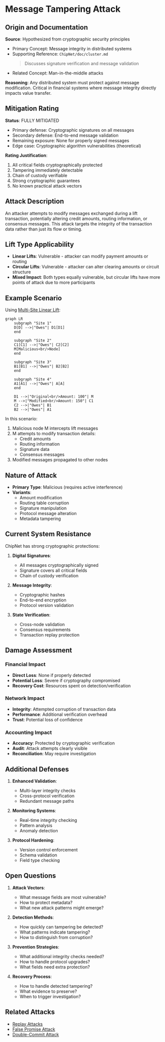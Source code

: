 # Message Tampering Attack

## Origin and Documentation
**Source**: Hypothesized from cryptographic security principles
- Primary Concept: Message integrity in distributed systems
- Supporting Reference: `ChipNet/doc/cluster.md`
  > Discusses signature verification and message validation
- Related Concept: Man-in-the-middle attacks

**Reasoning**: Any distributed system must protect against message modification. Critical in financial systems where message integrity directly impacts value transfer.

## Mitigation Rating
**Status**: FULLY MITIGATED
- Primary defense: Cryptographic signatures on all messages
- Secondary defense: End-to-end message validation
- Remaining exposure: None for properly signed messages
- Edge case: Cryptographic algorithm vulnerabilities (theoretical)

**Rating Justification**:
1. All critical fields cryptographically protected
2. Tampering immediately detectable
3. Chain of custody verifiable
4. Strong cryptographic guarantees
5. No known practical attack vectors

## Attack Description
An attacker attempts to modify messages exchanged during a lift transaction, potentially altering credit amounts, routing information, or consensus messages. This attack targets the integrity of the transaction data rather than just its flow or timing.

## Lift Type Applicability
- **Linear Lifts**: Vulnerable - attacker can modify payment amounts or routing
- **Circular Lifts**: Vulnerable - attacker can alter clearing amounts or circuit structure
- **Mixed Impact**: Both types equally vulnerable, but circular lifts have more points of attack due to more participants

## Example Scenario
Using [Multi-Site Linear Lift](../CONTEXT.md#scenario-3-multi-site-linear-lift):

```mermaid
graph LR
    subgraph "Site 1"
    D[D] -->|"Owes"| D1[D1]
    end
    
    subgraph "Site 2"
    C1[C1] -->|"Owes"| C2[C2]
    M[Malicious<br/>Node]
    end
    
    subgraph "Site 3"
    B1[B1] -->|"Owes"| B2[B2]
    end
    
    subgraph "Site 4"
    A1[A1] -->|"Owes"| A[A]
    end
    
    D1 -->|"Original<br/>Amount: 100"| M
    M -->|"Modified<br/>Amount: 150"| C1
    C2 -->|"Owes"| B1
    B2 -->|"Owes"| A1
```

In this scenario:
1. Malicious node M intercepts lift messages
2. M attempts to modify transaction details:
   - Credit amounts
   - Routing information
   - Signature data
   - Consensus messages
3. Modified messages propagated to other nodes

## Nature of Attack
- **Primary Type**: Malicious (requires active interference)
- **Variants**:
  - Amount modification
  - Routing table corruption
  - Signature manipulation
  - Protocol message alteration
  - Metadata tampering

## Current System Resistance
ChipNet has strong cryptographic protections:

1. **Digital Signatures**:
   - All messages cryptographically signed
   - Signature covers all critical fields
   - Chain of custody verification

2. **Message Integrity**:
   - Cryptographic hashes
   - End-to-end encryption
   - Protocol version validation

3. **State Verification**:
   - Cross-node validation
   - Consensus requirements
   - Transaction replay protection

## Damage Assessment

### Financial Impact
- **Direct Loss**: None if properly detected
- **Potential Loss**: Severe if cryptography compromised
- **Recovery Cost**: Resources spent on detection/verification

### Network Impact
- **Integrity**: Attempted corruption of transaction data
- **Performance**: Additional verification overhead
- **Trust**: Potential loss of confidence

### Accounting Impact
- **Accuracy**: Protected by cryptographic verification
- **Audit**: Attack attempts clearly visible
- **Reconciliation**: May require investigation

## Additional Defenses

1. **Enhanced Validation**:
   - Multi-layer integrity checks
   - Cross-protocol verification
   - Redundant message paths

2. **Monitoring Systems**:
   - Real-time integrity checking
   - Pattern analysis
   - Anomaly detection

3. **Protocol Hardening**:
   - Version control enforcement
   - Schema validation
   - Field type checking

## Open Questions

1. **Attack Vectors**:
   - What message fields are most vulnerable?
   - How to protect metadata?
   - What new attack patterns might emerge?

2. **Detection Methods**:
   - How quickly can tampering be detected?
   - What patterns indicate tampering?
   - How to distinguish from corruption?

3. **Prevention Strategies**:
   - What additional integrity checks needed?
   - How to handle protocol upgrades?
   - What fields need extra protection?

4. **Recovery Process**:
   - How to handle detected tampering?
   - What evidence to preserve?
   - When to trigger investigation?

## Related Attacks
- [Replay Attacks](replay-attacks.md)
- [False Promise Attack](false-promise.md)
- [Double-Commit Attack](double-commit.md) 